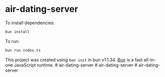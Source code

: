 # air-dating-server

To install dependencies:

```bash
bun install
```

To run:

```bash
bun run index.ts
```

This project was created using `bun init` in bun v1.1.34. [Bun](https://bun.sh) is a fast all-in-one JavaScript runtime.
#   a i r - d a t i n g - s e r v e r  
 #   a i r - d a t i n g - s e r v e r  
 #   a i r - d a t i n g - s e r v e r  
 